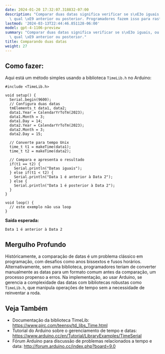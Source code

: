 ```yaml
---
date: 2024-01-20 17:32:07.318832-07:00
description: "Comparar duas datas significa verificar se s\xE3o iguais, ou determinar\
  \ qual \xE9 anterior ou posterior. Programadores fazem isso para rastrear eventos,\u2026"
lastmod: '2024-03-13T22:44:46.851128-06:00'
model: gpt-4-1106-preview
summary: "Comparar duas datas significa verificar se s\xE3o iguais, ou determinar\
  \ qual \xE9 anterior ou posterior."
title: Comparando duas datas
weight: 27
---
```


## Como fazer:
Aqui está um método simples usando a biblioteca `TimeLib.h` no Arduino:
```Arduino
#include <TimeLib.h>

void setup() {
  Serial.begin(9600);
  // Configura duas datas
  tmElements_t data1, data2;
  data1.Year = CalendarYrToTm(2023);
  data1.Month = 3;
  data1.Day = 14;
  data2.Year = CalendarYrToTm(2023);
  data2.Month = 3;
  data2.Day = 15;
  
  // Converte para tempo Unix
  time_t t1 = makeTime(data1);
  time_t t2 = makeTime(data2);
  
  // Compara e apresenta o resultado
  if(t1 == t2) {
    Serial.println("Datas iguais");
  } else if(t1 < t2) {
    Serial.println("Data 1 é anterior à Data 2");
  } else {
    Serial.println("Data 1 é posterior à Data 2");
  }
}

void loop() {
  // este exemplo não usa loop
}
```
**Saída esperada:**
```
Data 1 é anterior à Data 2
```

## Mergulho Profundo
Históricamente, a comparação de datas é um problema clássico em programação, com desafios como anos bissextos e fusos horários. Alternativamente, sem uma biblioteca, programadores teriam de converter manualmente as datas para um formato comum antes da comparação, um processo propenso a erros. Na implementação, ao usar Arduino, se gerencia a complexidade das datas com bibliotecas robustas como `TimeLib.h`, que manipula operações de tempo sem a necessidade de reinventar a roda.

## Veja Também
- Documentação da biblioteca TimeLib: https://www.pjrc.com/teensy/td_libs_Time.html
- Tutorial do Arduino sobre o gerenciamento de tempo e datas: https://www.arduino.cc/en/Tutorial/LibraryExamples/TimeSerial
- Fórum Arduino para discussão de problemas relacionados a tempo e data: http://forum.arduino.cc/index.php?board=9.0
